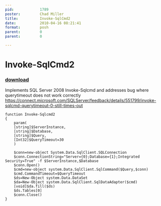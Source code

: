 ```yaml
---
pid:            1789
poster:         Chad Miller
title:          Invoke-SqlCmd2
date:           2010-04-16 08:21:41
format:         posh
parent:         0
parent:         0

---
```


# Invoke-SqlCmd2

### [download](1789.ps1)

Implements SQL Server 2008 Invoke-Sqlcmd and addresses bug where querytimeout does not work correctly https://connect.microsoft.com/SQLServer/feedback/details/551799/invoke-sqlcmd-querytimeout-0-still-times-out

```posh
function Invoke-Sqlcmd2
{
    param(
    [string]$ServerInstance,
    [string]$Database,
    [string]$Query,
    [Int32]$QueryTimeout=30
    )

    $conn=new-object System.Data.SqlClient.SQLConnection
    $conn.ConnectionString="Server={0};Database={1};Integrated Security=True" -f $ServerInstance,$Database
    $conn.Open()
    $cmd=new-object system.Data.SqlClient.SqlCommand($Query,$conn)
    $cmd.CommandTimeout=$QueryTimeout
    $ds=New-Object system.Data.DataSet
    $da=New-Object system.Data.SqlClient.SqlDataAdapter($cmd)
    [void]$da.fill($ds)
    $ds.Tables[0]
    $conn.Close()
}
```
